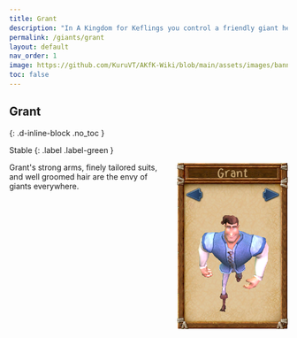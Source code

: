 ```yaml
---
title: Grant
description: "In A Kingdom for Keflings you control a friendly giant helping the Keflings. When you begin your game you get to choose which giant you would like to play as."
permalink: /giants/grant
layout: default
nav_order: 1
image: https://github.com/KuruVT/AKfK-Wiki/blob/main/assets/images/banner.png?raw=true
toc: false
---
```


## Grant
{: .d-inline-block .no_toc }

Stable
{: .label .label-green }

<div style="display: flex; align-items: flex-start; gap: 1rem;">
  <div style="flex: 1;">
Grant's strong arms, finely tailored suits,<br>and well groomed hair are the envy of giants everywhere.
  </div>
  <div>
    <img src="https://github.com/KuruVT/AKfK-Wiki/blob/main/assets/images/giants/grant.png?raw=true" alt="Grant" style="max-width: 200px; height: auto;">
  </div>
</div>

